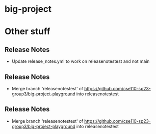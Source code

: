 # big-project

<!-- RELEASE_NOTES -->

# Other stuff


## Release Notes

 - Update release_notes.yml to work on releasenotestest and not main


## Release Notes

 - Merge branch 'releasenotestest' of https://github.com/cse110-sp23-group3/big-project-playground into releasenotestest


## Release Notes

 - Merge branch 'releasenotestest' of https://github.com/cse110-sp23-group3/big-project-playground into releasenotestest


